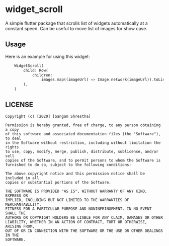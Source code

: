 # widget_scroll

A simple flutter package that scrolls list of widgets automatically at a constant speed. Can be useful to move list of images for show case.

## Usage

Here is an example for using this widget:
```dart
    WidgetScroll(
        child: Row(
            children:
                images.map((imageUrl) => Image.network(imageUrl)).toList(),
        ),
    )
```
## LICENSE
```
Copyright (c) [2020] [Sangam Shrestha]

Permission is hereby granted, free of charge, to any person obtaining a copy
of this software and associated documentation files (the "Software"), to deal
in the Software without restriction, including without limitation the rights
to use, copy, modify, merge, publish, distribute, sublicense, and/or sell
copies of the Software, and to permit persons to whom the Software is
furnished to do so, subject to the following conditions:

The above copyright notice and this permission notice shall be included in all
copies or substantial portions of the Software.

THE SOFTWARE IS PROVIDED "AS IS", WITHOUT WARRANTY OF ANY KIND, EXPRESS OR
IMPLIED, INCLUDING BUT NOT LIMITED TO THE WARRANTIES OF MERCHANTABILITY,
FITNESS FOR A PARTICULAR PURPOSE AND NONINFRINGEMENT. IN NO EVENT SHALL THE
AUTHORS OR COPYRIGHT HOLDERS BE LIABLE FOR ANY CLAIM, DAMAGES OR OTHER
LIABILITY, WHETHER IN AN ACTION OF CONTRACT, TORT OR OTHERWISE, ARISING FROM,
OUT OF OR IN CONNECTION WITH THE SOFTWARE OR THE USE OR OTHER DEALINGS IN THE
SOFTWARE.
```